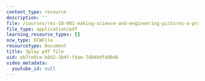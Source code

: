 ```yaml
---
content_type: resource
description: ''
file: /courses/res-10-001-making-science-and-engineering-pictures-a-practical-guide-to-presenting-your-work-spring-2016/eb7ce9ceb8d23b4ffdae7d040dfdd0d6_pygr71mFnvo.pdf
file_type: application/pdf
learning_resource_types: []
ocw_type: OCWFile
resourcetype: Document
title: 3play pdf file
uid: eb7ce9ce-b8d2-3b4f-fdae-7d040dfdd0d6
video_metadata:
  youtube_id: null
---
```

